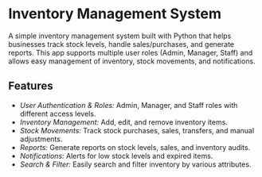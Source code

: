 # Inventory Management System
A simple inventory management system built with Python that helps businesses track stock levels, handle sales/purchases, and generate reports. This app supports multiple user roles (Admin, Manager, Staff) and allows easy management of inventory, stock movements, and notifications.

## Features
- *User Authentication & Roles:* Admin, Manager, and Staff roles with different access levels.
- *Inventory Management:* Add, edit, and remove inventory items.
- *Stock Movements:* Track stock purchases, sales, transfers, and manual adjustments.
- *Reports:* Generate reports on stock levels, sales, and inventory audits.
- *Notifications:* Alerts for low stock levels and expired items.
- *Search & Filter:* Easily search and filter inventory by various attributes.
